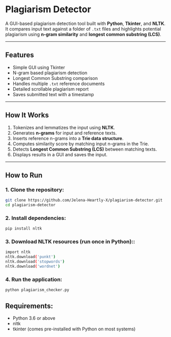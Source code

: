 # Plagiarism Detector

A GUI-based plagiarism detection tool built with **Python**, **Tkinter**, and **NLTK**. It compares input text against a folder of `.txt` files and highlights potential plagiarism using **n-gram similarity** and **longest common substring (LCS)**.

---

## Features

- Simple GUI using Tkinter  
- N-gram based plagiarism detection  
- Longest Common Substring comparison  
- Handles multiple `.txt` reference documents  
- Detailed scrollable plagiarism report  
- Saves submitted text with a timestamp

---

## How It Works

1. Tokenizes and lemmatizes the input using **NLTK**.
2. Generates **n-grams** for input and reference texts.
3. Inserts reference n-grams into a **Trie data structure**.
4. Computes similarity score by matching input n-grams in the Trie.
5. Detects **Longest Common Substring (LCS)** between matching texts.
6. Displays results in a GUI and saves the input.

---

## How to Run

### 1. Clone the repository:
```bash
git clone https://github.com/Jelena-Heartly-X/plagiarism-detector.git
cd plagiarism-detector
```

### 2. Install dependencies:
```bash
pip install nltk
```

### 3. Download NLTK resources (run once in Python)::
```bash
import nltk
nltk.download('punkt')
nltk.download('stopwords')
nltk.download('wordnet')
```

### 4. Run the application:
```bash
python plagiarism_checker.py
```

## Requirements:

- Python 3.6 or above
- nltk
- tkinter (comes pre-installed with Python on most systems)
